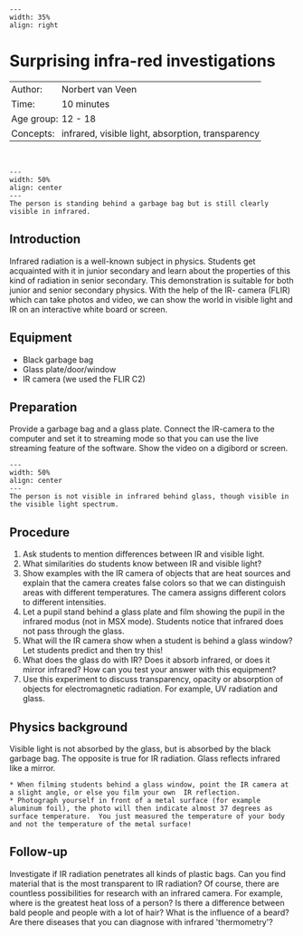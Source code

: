 ```{figure} ../../figures/ready.png
---
width: 35%
align: right
```
# Surprising infra-red investigations

<table style="width: 100%; border-collapse: collapse; border: none;">
    <tr style="background-color: var(--background-color);">  
        <td style="text-align: left; padding: 3px; border: none; color: var(--text-color)">Author:</td>
        <td style="text-align: left; padding: 3px; border: none; color: var(--text-color)">Norbert van Veen</td>
    </tr>
    <tr style="background-color: var(--background-color);"> 
        <td style="text-align: left; padding: 3px; border: none; color: var(--text-color)">Time:</td>
        <td style="text-align: left; padding: 3px; border: none; color: var(--text-color)">10 minutes</td>
    </tr>
    <tr style="background-color: var(--background-color);"> 
        <td style="text-align: left; padding: 3px; border: none; color: var(--text-color)">Age group:</td>
        <td style="text-align: left; padding: 3px; border: none; color: var(--text-color)">12 - 18</td>
    </tr>
    <tr style="background-color: var(--background-color);"> 
        <td style="text-align: left; padding: 3px; border: none; color: var(--text-color)">Concepts:</td>
        <td style="text-align: left; padding: 3px; border: none; color: var(--text-color)">infrared, visible light, absorption, transparency</td>
    </tr>
</table><br>

```{figure} demo22_figure1.jpg
---
width: 50%
align: center
---
The person is standing behind a garbage bag but is still clearly visible in infrared.
```

## Introduction
Infrared radiation is a well-known subject in physics. Students get acquainted with it in junior secondary and learn about the properties of this kind of radiation in senior secondary. This demonstration is suitable for both junior and senior secondary physics. With the help of the IR- camera (FLIR) which can take photos and video, we can show the world in visible light and IR on an interactive white board or screen.

## Equipment
* Black garbage bag
* Glass plate/door/window
* IR camera (we used the FLIR C2)

## Preparation
Provide a garbage bag and a glass plate. Connect the IR-camera to the computer and set it to streaming mode so that you can use the live streaming feature of the software. Show the video on a digibord or screen.


```{figure} demo22_figure2.png
---
width: 50%
align: center
---
The person is not visible in infrared behind glass, though visible in the visible light spectrum.
```

## Procedure
1.	Ask students to mention differences between IR and visible light.
2.	What similarities do students know between IR and visible light?
3.	Show examples with the IR camera of objects that are heat sources and explain that the camera creates false colors so that we can distinguish areas with different temperatures. The camera assigns different colors to different intensities.
4.	Let a pupil stand behind a glass plate and film showing the pupil in the infrared modus (not in MSX mode). Students notice that infrared does not pass through the glass.
5.	What will the IR camera show when a student is behind a glass window? Let students predict and then try this!
6.	What does the glass do with IR? Does it absorb infrared, or does it mirror infrared? How can you test your answer with this equipment?
7.	Use this experiment to discuss transparency, opacity or absorption of objects for electromagnetic radiation. For example, UV radiation and glass.
 

## Physics background
Visible light is not absorbed by the glass, but is absorbed by the black garbage bag. The opposite is true for IR radiation. Glass reflects infrared like a mirror.

```{tip}
* When filming students behind a glass window, point the IR camera at a slight angle, or else you film your own  IR reflection.
* Photograph yourself in front of a metal surface (for example aluminum foil), the photo will then indicate almost 37 degrees as surface temperature.  You just measured the temperature of your body and not the temperature of the metal surface!
```

## Follow-up
Investigate if IR radiation penetrates all kinds of plastic bags. Can you find material that is the most transparent to IR radiation?
Of course, there are countless possibilities for research with an infrared camera. For example, where is the greatest heat loss of a person? Is there a difference between bald people and people with a lot of hair? What is the influence of a beard? Are there diseases that you can diagnose with infrared 'thermometry'?
